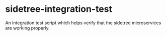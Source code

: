 # sidetree-integration-test
An integration test script which helps verify that the sidetree microservices are working properly.
